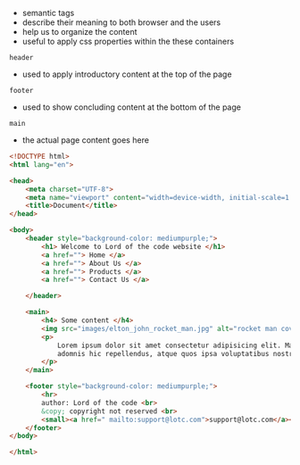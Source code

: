 - semantic tags 
- describe their meaning to both browser and the users
- help us to organize the content
- useful to apply css properties within the these containers

`header`
- used to apply introductory content at the top of the page

`footer`
- used to show concluding content at the bottom of the page

`main`
- the actual page content goes here

```html
<!DOCTYPE html>
<html lang="en">

<head>
    <meta charset="UTF-8">
    <meta name="viewport" content="width=device-width, initial-scale=1.0">
    <title>Document</title>
</head>

<body>
    <header style="background-color: mediumpurple;">
        <h1> Welcome to Lord of the code website </h1>
        <a href=""> Home </a>
        <a href=""> About Us </a>
        <a href=""> Products </a>
        <a href=""> Contact Us </a>

    </header>

    <main>
        <h4> Some content </h4>
        <img src="images/elton_john_rocket_man.jpg" alt="rocket man cover image">
        <p>
            Lorem ipsum dolor sit amet consectetur adipisicing elit. Maxime ut temporibus quidem a voluptas dicta
            adomnis hic repellendus, atque quos ipsa voluptatibus nostrum eligendi? Nobis dolore cupiditate natus! Eum!
        </p>
    </main>

    <footer style="background-color: mediumpurple;">
        <hr>
        author: Lord of the code <br>
        &copy; copyright not reserved <br>
        <small><a href=" mailto:support@lotc.com">support@lotc.com</a></small>
    </footer>
</body>

</html>
```
